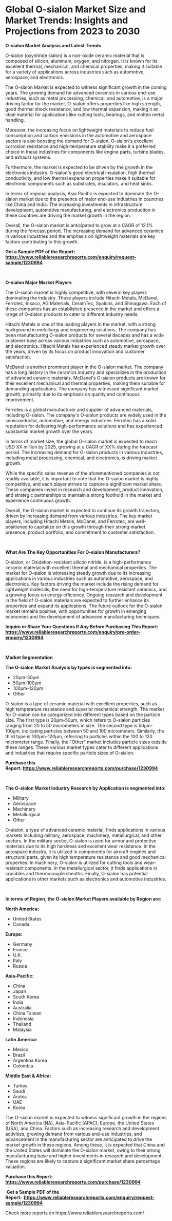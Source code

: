 <p><h1>Global O-sialon Market Size and Market Trends: Insights and Projections from 2023 to 2030</h1></p><p><strong>O-sialon Market Analysis and Latest Trends</strong></p>
<p><p>O-sialon (oxynitride sialon) is a non-oxide ceramic material that is composed of silicon, aluminum, oxygen, and nitrogen. It is known for its excellent thermal, mechanical, and chemical properties, making it suitable for a variety of applications across industries such as automotive, aerospace, and electronics.</p><p>The O-sialon Market is expected to witness significant growth in the coming years. The growing demand for advanced ceramics in various end-use industries, such as metal processing, chemical, and automotive, is a major driving factor for the market. O-sialon offers properties like high strength, good thermal shock resistance, and low thermal expansion, making it an ideal material for applications like cutting tools, bearings, and molten metal handling.</p><p>Moreover, the increasing focus on lightweight materials to reduce fuel consumption and carbon emissions in the automotive and aerospace sectors is also boosting the demand for O-sialon. O-sialon's excellent corrosion resistance and high-temperature stability make it a preferred choice in these industries for components like engine parts, turbine blades, and exhaust systems.</p><p>Furthermore, the market is expected to be driven by the growth in the electronics industry. O-sialon's good electrical insulation, high thermal conductivity, and low thermal expansion properties make it suitable for electronic components such as substrates, insulators, and heat sinks.</p><p>In terms of regional analysis, Asia Pacific is expected to dominate the O-sialon market due to the presence of major end-use industries in countries like China and India. The increasing investments in infrastructure development, automotive manufacturing, and electronics production in these countries are driving the market growth in the region.</p><p>Overall, the O-sialon market is anticipated to grow at a CAGR of 12.1% during the forecast period. The increasing demand for advanced ceramics in various industries and the emphasis on lightweight materials are key factors contributing to this growth.</p></p>
<p><strong>Get a Sample PDF of the Report:&nbsp; <a href="https://www.reliableresearchreports.com/enquiry/request-sample/1230994">https://www.reliableresearchreports.com/enquiry/request-sample/1230994</a></strong></p>
<p>&nbsp;</p>
<p><strong>O-sialon Major Market Players</strong></p>
<p><p>The O-sialon market is highly competitive, with several key players dominating the industry. These players include Hitachi Metals, McDanel, Ferrotec, Insaco, AG Materials, CeramTec, Syalons, and Shinagawa. Each of these companies has an established presence in the market and offers a range of O-sialon products to cater to different industry needs.</p><p>Hitachi Metals is one of the leading players in the market, with a strong background in metallurgy and engineering solutions. The company has been manufacturing O-sialon products for several decades and has a wide customer base across various industries such as automotive, aerospace, and electronics. Hitachi Metals has experienced steady market growth over the years, driven by its focus on product innovation and customer satisfaction.</p><p>McDanel is another prominent player in the O-sialon market. The company has a long history in the ceramics industry and specializes in the production of advanced ceramic materials. McDanel's O-sialon products are known for their excellent mechanical and thermal properties, making them suitable for demanding applications. The company has witnessed significant market growth, primarily due to its emphasis on quality and continuous improvement.</p><p>Ferrotec is a global manufacturer and supplier of advanced materials, including O-sialon. The company's O-sialon products are widely used in the semiconductor, automotive, and energy industries. Ferrotec has a solid reputation for delivering high-performance solutions and has experienced substantial market growth over the years.</p><p>In terms of market size, the global O-sialon market is expected to reach USD XX million by 2025, growing at a CAGR of XX% during the forecast period. The increasing demand for O-sialon products in various industries, including metal processing, chemical, and electronics, is driving market growth.</p><p>While the specific sales revenue of the aforementioned companies is not readily available, it is important to note that the O-sialon market is highly competitive, and each player strives to capture a significant market share. These companies invest in research and development, product innovation, and strategic partnerships to maintain a strong foothold in the market and experience continuous growth.</p><p>Overall, the O-sialon market is expected to continue its growth trajectory, driven by increasing demand from various industries. The key market players, including Hitachi Metals, McDanel, and Ferrotec, are well-positioned to capitalize on this growth through their strong market presence, product portfolio, and commitment to customer satisfaction.</p></p>
<p>&nbsp;</p>
<p><strong>What Are The Key Opportunities For O-sialon Manufacturers?</strong></p>
<p><p>O-sialon, or Oxidation-resistant silicon nitride, is a high-performance ceramic material with excellent thermal and mechanical properties. The market for O-sialon is witnessing steady growth due to its increasing applications in various industries such as automotive, aerospace, and electronics. Key factors driving the market include the rising demand for lightweight materials, the need for high-temperature resistant ceramics, and a growing focus on energy efficiency. Ongoing research and development in the field of O-sialon materials are expected to further enhance its properties and expand its applications. The future outlook for the O-sialon market remains positive, with opportunities for growth in emerging economies and the development of advanced manufacturing techniques.</p></p>
<p><strong>Inquire or Share Your Questions If Any Before Purchasing This Report: <a href="https://www.reliableresearchreports.com/enquiry/pre-order-enquiry/1230994">https://www.reliableresearchreports.com/enquiry/pre-order-enquiry/1230994</a></strong></p>
<p>&nbsp;</p>
<p><strong>Market Segmentation</strong></p>
<p><strong>The O-sialon Market Analysis by types is segmented into:</strong></p>
<p><ul><li>20μm-50μm</li><li>50μm-100μm</li><li>100μm-120μm</li><li>Other</li></ul></p>
<p><p>O-sialon is a type of ceramic material with excellent properties, such as high temperature resistance and superior mechanical strength. The market for O-sialon can be categorized into different types based on the particle size. The first type is 20μm-50μm, which refers to O-sialon particles ranging from 20 to 50 micrometers in size. The second type is 50μm-100μm, indicating particles between 50 and 100 micrometers. Similarly, the third type is 100μm-120μm, referring to particles within the 100 to 120 micrometer range. Finally, the "Other" market includes particle sizes outside these ranges. These various market types cater to different applications and industries that require specific particle sizes of O-sialon.</p></p>
<p><strong>Purchase this Report:&nbsp;<a href="https://www.reliableresearchreports.com/purchase/1230994">https://www.reliableresearchreports.com/purchase/1230994</a></strong></p>
<p>&nbsp;</p>
<p><strong>The O-sialon Market Industry Research by Application is segmented into:</strong></p>
<p><ul><li>Military</li><li>Aerospace</li><li>Machinery</li><li>Metallurgical</li><li>Other</li></ul></p>
<p><p>O-sialon, a type of advanced ceramic material, finds applications in various markets including military, aerospace, machinery, metallurgical, and other sectors. In the military sector, O-sialon is used for armor and protective materials due to its high hardness and excellent wear resistance. In the aerospace industry, it is utilized in components for aircraft engines and structural parts, given its high temperature resistance and good mechanical properties. In machinery, O-sialon is utilized for cutting tools and wear-resistant components. In the metallurgical sector, it finds applications in crucibles and thermocouple sheaths. Finally, O-sialon has potential applications in other markets such as electronics and automotive industries.</p></p>
<p>&nbsp;</p>
<p><strong>In terms of Region, the O-sialon Market Players available by Region are:</strong></p>
<p>
    <p> <strong> North America: </strong>
        <ul>
            <li>United States</li>
            <li>Canada</li>
        </ul>
        </p> 
    <p> <strong> Europe: </strong>
        <ul>
            <li>Germany</li>
            <li>France</li>
            <li>U.K.</li>
            <li>Italy</li>
            <li>Russia</li>
        </ul>
        </p> 
    <p> <strong> Asia-Pacific: </strong>
        <ul>
            <li>China</li>
            <li>Japan</li>
            <li>South Korea</li>
            <li>India</li>
            <li>Australia</li>
            <li>China Taiwan</li>
            <li>Indonesia</li>
            <li>Thailand</li>
            <li>Malaysia</li>
        </ul>
        </p> 
    <p> <strong> Latin America: </strong>
        <ul>
            <li>Mexico</li>
            <li>Brazil</li>
            <li>Argentina Korea</li>
            <li>Colombia</li>
        </ul>
        </p> 
    <p> <strong> Middle East & Africa: </strong>
        <ul>
            <li>Turkey</li>
            <li>Saudi</li>
            <li>Arabia</li>
            <li>UAE</li>
            <li>Korea</li>
        </ul>
    </p>
    </p>
<p><p>The O-sialon market is expected to witness significant growth in the regions of North America (NA), Asia-Pacific (APAC), Europe, the United States (USA), and China. Factors such as increasing research and development activities, growing demand from various end-use industries, and advancement in the manufacturing sector are anticipated to drive the market growth in these regions. Among these, it is expected that China and the United States will dominate the O-sialon market, owing to their strong manufacturing base and higher investments in research and development. These regions are likely to capture a significant market share percentage valuation.</p></p>
<p><strong>Purchase this Report: <a href="https://www.reliableresearchreports.com/purchase/1230994">https://www.reliableresearchreports.com/purchase/1230994</a></strong></p>
<p>&nbsp;<strong>Get a Sample PDF of the Report:&nbsp;&nbsp;<a href="https://www.reliableresearchreports.com/enquiry/request-sample/1230994">https://www.reliableresearchreports.com/enquiry/request-sample/1230994</a></strong></p>
<p><strong></strong></p>
<p>Check more reports on https://www.reliableresearchreports.com/</p>